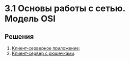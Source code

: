 # 3.1 Основы работы с сетью. Модель OSI

## Решения

1. [Клиент-серверное приложение](/task1/src/main/java/my/homework/);	
2. [Клиент-сервер с рюшечками](/task2/src/main/java/my/homework/).
